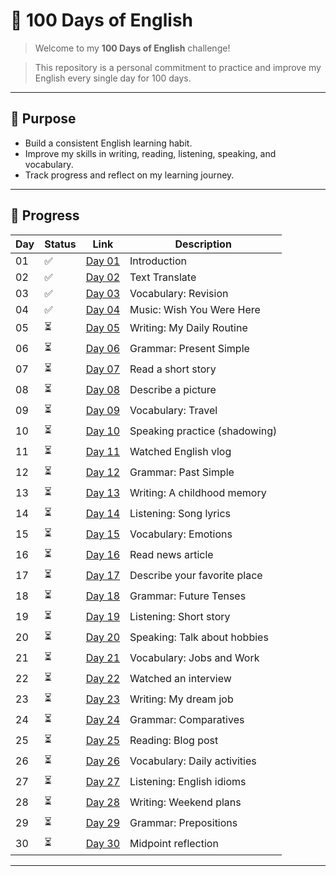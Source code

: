 # 🧠 100 Days of English

> Welcome to my **100 Days of English** challenge!  

> This repository is a personal commitment to practice and improve my English every single day for 100 days.

---
## 🎯 Purpose

- Build a consistent English learning habit.
- Improve my skills in writing, reading, listening, speaking, and vocabulary.
- Track progress and reflect on my learning journey.

---
## 📅 Progress

| Day | Status | Link | Description |
|-----|--------|------|-------------|
| 01  | ✅      | [Day 01](days/day01.md) | Introduction |
| 02  | ✅      | [Day 02](days/day02.md) | Text Translate |
| 03  | ✅      | [Day 03](days/day03.md) | Vocabulary: Revision |
| 04  | ✅      | [Day 04](days/day04.md) | Music: Wish You Were Here |
| 05  | ⏳      | [Day 05](days/day05/) | Writing: My Daily Routine |
| 06  | ⏳      | [Day 06](days/day06/) | Grammar: Present Simple |
| 07  | ⏳      | [Day 07](days/day07/) | Read a short story |
| 08  | ⏳      | [Day 08](days/day08/) | Describe a picture |
| 09  | ⏳      | [Day 09](days/day09/) | Vocabulary: Travel |
| 10  | ⏳      | [Day 10](days/day10/) | Speaking practice (shadowing) |
| 11  | ⏳      | [Day 11](days/day11/) | Watched English vlog |
| 12  | ⏳      | [Day 12](days/day12/) | Grammar: Past Simple |
| 13  | ⏳      | [Day 13](days/day13/) | Writing: A childhood memory |
| 14  | ⏳      | [Day 14](days/day14/) | Listening: Song lyrics |
| 15  | ⏳      | [Day 15](days/day15/) | Vocabulary: Emotions |
| 16  | ⏳      | [Day 16](days/day16/) | Read news article |
| 17  | ⏳      | [Day 17](days/day17/) | Describe your favorite place |
| 18  | ⏳      | [Day 18](days/day18/) | Grammar: Future Tenses |
| 19  | ⏳      | [Day 19](days/day19/) | Listening: Short story |
| 20  | ⏳      | [Day 20](days/day20/) | Speaking: Talk about hobbies |
| 21  | ⏳      | [Day 21](days/day21/) | Vocabulary: Jobs and Work |
| 22  | ⏳      | [Day 22](days/day22/) | Watched an interview |
| 23  | ⏳      | [Day 23](days/day23/) | Writing: My dream job |
| 24  | ⏳      | [Day 24](days/day24/) | Grammar: Comparatives |
| 25  | ⏳      | [Day 25](days/day25/) | Reading: Blog post |
| 26  | ⏳      | [Day 26](days/day26/) | Vocabulary: Daily activities |
| 27  | ⏳      | [Day 27](days/day27/) | Listening: English idioms |
| 28  | ⏳      | [Day 28](days/day28/) | Writing: Weekend plans |
| 29  | ⏳      | [Day 29](days/day29/) | Grammar: Prepositions |
| 30  | ⏳      | [Day 30](days/day30/) | Midpoint reflection |

---
